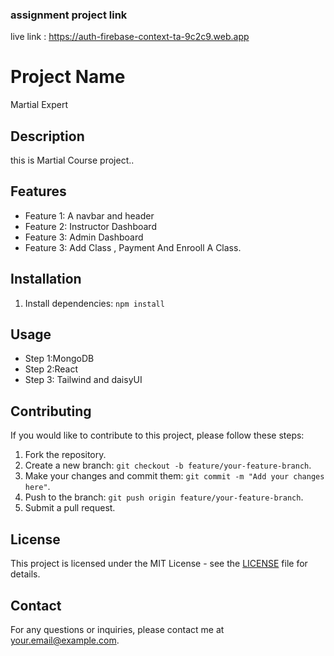 ###  assignment project link

live link : https://auth-firebase-context-ta-9c2c9.web.app

# Project Name
Martial Expert
## Description
this is Martial Course  project..

## Features
- Feature 1: A navbar and header
- Feature 2: Instructor Dashboard
- Feature 3: Admin Dashboard 
- Feature 3: Add Class , Payment And Enrooll A Class.

## Installation

1. Install dependencies: `npm install`

## Usage
- Step 1:MongoDB 
- Step 2:React
- Step 3: Tailwind and daisyUI

## Contributing
If you would like to contribute to this project, please follow these steps:
1. Fork the repository.
2. Create a new branch: `git checkout -b feature/your-feature-branch`.
3. Make your changes and commit them: `git commit -m "Add your changes here"`.
4. Push to the branch: `git push origin feature/your-feature-branch`.
5. Submit a pull request.

## License
This project is licensed under the MIT License - see the [LICENSE](LICENSE) file for details.

## Contact
For any questions or inquiries, please contact me at [your.email@example.com](mailto:your.email@example.com).
